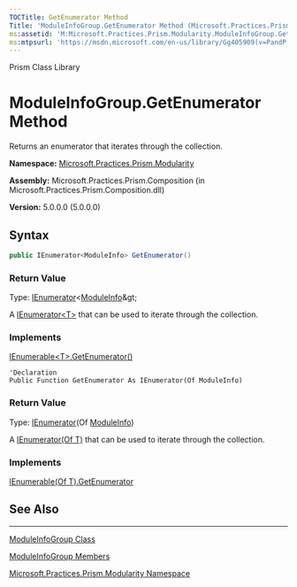 ```yaml
---
TOCTitle: GetEnumerator Method
Title: 'ModuleInfoGroup.GetEnumerator Method (Microsoft.Practices.Prism.Modularity)'
ms:assetid: 'M:Microsoft.Practices.Prism.Modularity.ModuleInfoGroup.GetEnumerator'
ms:mtpsurl: 'https://msdn.microsoft.com/en-us/library/Gg405909(v=PandP.50)'
---
```


Prism Class Library

# ModuleInfoGroup.GetEnumerator Method

Returns an enumerator that iterates through the collection.

**Namespace:** [Microsoft.Practices.Prism.Modularity](https://msdn.microsoft.com/en-us/library/microsoft.practices.prism.modularity(v=pandp.50))

**Assembly:** Microsoft.Practices.Prism.Composition (in Microsoft.Practices.Prism.Composition.dll)

**Version:** 5.0.0.0 (5.0.0.0)

## Syntax

```C#
public IEnumerator<ModuleInfo> GetEnumerator()
```

### Return Value

Type: [IEnumerator](http://msdn2.microsoft.com/en-us/library/78dfe2yb)&lt;[ModuleInfo](https://msdn.microsoft.com/en-us/library/microsoft.practices.prism.modularity.moduleinfo(v=pandp.50))&gt;

A [IEnumerator&lt;T&gt;](http://msdn2.microsoft.com/en-us/library/78dfe2yb) that can be used to iterate through the collection.

### Implements

[IEnumerable&lt;T&gt;.GetEnumerator()](http://msdn2.microsoft.com/en-us/library/s793z9y2)

```VB
'Declaration
Public Function GetEnumerator As IEnumerator(Of ModuleInfo)
```

### Return Value

Type: [IEnumerator](http://msdn2.microsoft.com/en-us/library/78dfe2yb)(Of [ModuleInfo](https://msdn.microsoft.com/en-us/library/microsoft.practices.prism.modularity.moduleinfo(v=pandp.50)))

A [IEnumerator(Of T)](http://msdn2.microsoft.com/en-us/library/78dfe2yb) that can be used to iterate through the collection.

### Implements

[IEnumerable(Of T).GetEnumerator](http://msdn2.microsoft.com/en-us/library/s793z9y2)

## See Also
--------


[ModuleInfoGroup Class](https://msdn.microsoft.com/en-us/library/microsoft.practices.prism.modularity.moduleinfogroup(v=pandp.50))

[ModuleInfoGroup Members](https://msdn.microsoft.com/en-us/library/microsoft.practices.prism.modularity.moduleinfogroup_members(v=pandp.50))

[Microsoft.Practices.Prism.Modularity Namespace](https://msdn.microsoft.com/en-us/library/microsoft.practices.prism.modularity(v=pandp.50))

